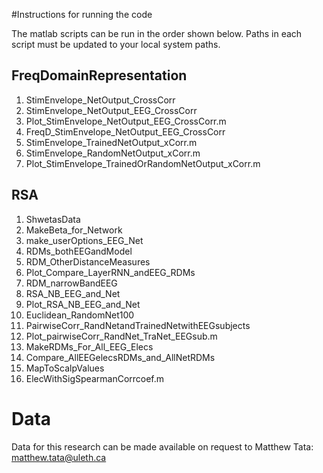 #Instructions for running the code

The matlab scripts can be run in the order shown below. Paths in each script must be updated to your local system paths. 

## FreqDomainRepresentation

1. StimEnvelope_NetOutput_CrossCorr
2. StimEnvelope_NetOutput_EEG_CrossCorr
3. Plot_StimEnvelope_NetOutput_EEG_CrossCorr.m
4. FreqD_StimEnvelope_NetOutput_EEG_CrossCorr
5. StimEnvelope_TrainedNetOutput_xCorr.m
6. StimEnvelope_RandomNetOutput_xCorr.m
7. Plot_StimEnvelope_TrainedOrRandomNetOutput_xCorr.m


## RSA
1. ShwetasData
2. MakeBeta_for_Network
3. make_userOptions_EEG_Net
4. RDMs_bothEEGandModel
5. RDM_OtherDistanceMeasures
6. Plot_Compare_LayerRNN_andEEG_RDMs
7. RDM_narrowBandEEG
8. RSA_NB_EEG_and_Net
9. Plot_RSA_NB_EEG_and_Net
10. Euclidean_RandomNet100
11. PairwiseCorr_RandNetandTrainedNetwithEEGsubjects
12. Plot_pairwiseCorr_RandNet_TraNet_EEGsub.m
13. MakeRDMs_For_All_EEG_Elecs
14. Compare_AllEEGelecsRDMs_and_AllNetRDMs
15. MapToScalpValues
16. ElecWithSigSpearmanCorrcoef.m

# Data
Data for this research can be made available on request to Matthew Tata: matthew.tata@uleth.ca
